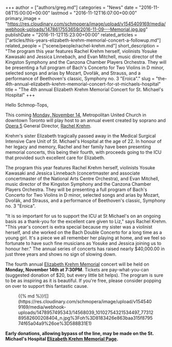+++
author = ["authors/greg.md"]
categories = "News"
date = "2016-11-08T15:00:00+00:00"
lastmod = "2016-11-12T16:07:00+00:00"
primary_image = "https://res.cloudinary.com/schmopera/image/upload/v1545409169/media/webhook-uploads/1478617553659/2016-11-09---Memorial.jpg.jpg"
publishDate = "2016-11-12T15:23:00+00:00"
related_articles = ["articles/this-years-elizabeth-krehm-memorial-concert-a-followup.md"]
related_people = ["scene/people/rachel-krehm.md"]
short_description = "The program this year features Rachel Krehm herself, violinists Yosuke Kawasaki and Jessica Linnebach, and Evan Mitchell, music director of the Kingston Symphony and the Canzona Chamber Players Orchestra. They will be presenting a full program of Bach&#039;s Concerto for Two Violins in D minor, selected songs and arias by Mozart, Dvořák, and Strauss, and a performance of Beethoven&#039;s classic, Symphony no. 3 &quot;Eroica&quot;."
slug = "the-4th-annual-elizabeth-krehm-memorial-concert-for-st-michaels-hospital"
title = "The 4th annual Elizabeth Krehm Memorial Concert for St. Michael&#039;s Hospital"
+++

Hello Schmop-Tops, 

This coming [Monday, November 14](https://www.facebook.com/events/1792049287730538/), Metropolitan United Church in downtown Toronto will play host to an annual event created by soprano and [Opera 5](/scene/companies/opera-5/) General Director, [Rachel Krehm](/scene/people/rachel-krehm/). 

Krehm's sister Elizabeth tragically passed away in the Medical Surgical Intensive Care Unit of St. Michael's Hospital at the age of 22. In honour of her legacy and memory, Rachel and her family have been presenting memorial concerts, this being their fourth, with proceeds going to the ICU that provided such excellent care for Elizabeth. 

The program this year features Rachel Krehm herself, violinists Yosuke Kawasaki and Jessica Linnebach (concertmaster and associate concertmaster of the National Arts Centre Orchestra), and Evan Mitchell, music director of the Kingston Symphony and the Canzona Chamber Players Orchestra. They will be presenting a full program of Bach's Concerto for Two Violins in D minor, selected songs and arias by Mozart, Dvořák, and Strauss, and a performance of Beethoven's classic, Symphony no. 3 "Eroica".

"It is so important for us to support the ICU at St Michael's on an ongoing basis as a thank-you for the excellent care given to Liz," says Rachel Krehm. "This year's concert is extra special because my sister was a violinist herself, and she worked on the Bach Double Concerto for a long time as a young girl. It's a piece we all remember her playing at home, and we feel so fortunate to have such fine musicians as Yosuke and Jessica joining us to honour her." The annual series of concerts has raised nearly $40,000.00 in just three years and shows no sign of slowing down. 

The fourth annual [Elizabeth Krehm Memorial](https://www.facebook.com/events/1792049287730538/) concert will be held on **Monday, November 14th at 7:30PM**. Tickets are pay-what-you-can (suggested donation of $20, but every little bit helps). The program is sure to be as inspiring as it is beautiful. If you're free, please consider popping on over to support this fantastic cause. 

<figure data-type="image">{{% md %}}![](https://res.cloudinary.com/schmopera/image/upload/v1545409169/media/webhook-uploads/1478957495343/14568039_10102754321534497_7731289582600208404_n.jpg%3Foh%3D8183426e863baa315f879574f65a04a9%26oe%3D588B31E1)
</figure>

**Early donations, allowing bypass of the line, may be made on the St. Michael's Hospital [Elizabeth Krehm Memorial Page](http://smh.convio.net/site/TR/Events/General?pxfid=3040&fr_id=1100&pg=fund).**

